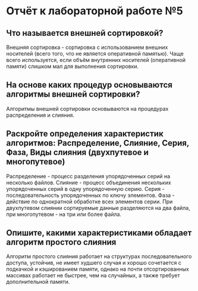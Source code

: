 # Отчёт к лабораторной работе №5

## Что называется внешней сортировкой?

Внешняя сортировка - сортировка с использованием внешних носителей (всего того, что не является оперативной памятью). Чаще всего используется, если объём внутренних носителей (оперативной памяти) слишком мал для выполнения сортировки.

## На основе каких процедур основываются алгоритмы внешней сортировки?

Алгоритмы внешней сортировки основываются на процедурах распределения и слияния.

## Раскройте определения характеристик алгоритмов: Распределение, Слияние, Серия, Фаза, Виды слияния (двухпутевое и многопутевое)

Распределение - процесс разделения упорядоченных серий на несколько файлов. Слияние - процесс объединения нескольких упорядоченных серий в одну упорядоченную серию. Серия - последовательность упорядоченных по ключу элементов. Фаза - действие по однократной обработке всех элементов серии. При двухпутевом слиянии сортируемые данные разделяются на два файла, при многопутевом - на три или более файла.

## Опишите, какими характеристиками обладает алгоритм простого слияния

Алгоритм простого слияния работает на структурах последовательного доступа, устойчив, не имеет худшего случая и хорошо сочетается с подкачкой и кэшированием памяти, однако на почти отсортированных массивах работает не быстрее, чем на случайных, а также требует дополнительной памяти.
